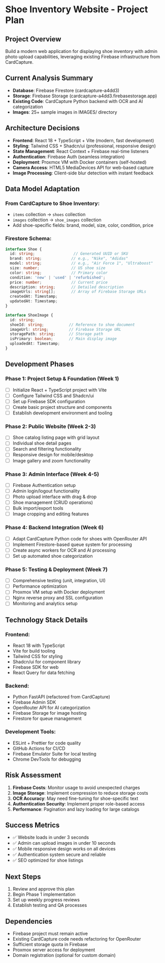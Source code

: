 # Shoe Inventory Website - Project Plan

## Project Overview
Build a modern web application for displaying shoe inventory with admin photo upload capabilities, leveraging existing Firebase infrastructure from CardCapture.

## Current Analysis Summary
- **Database**: Firebase Firestore (cardcapture-a4dd3)
- **Storage**: Firebase Storage (cardcapture-a4dd3.firebasestorage.app)
- **Existing Code**: CardCapture Python backend with OCR and AI categorization
- **Images**: 25+ sample images in IMAGES/ directory

## Architecture Decisions
- **Frontend**: React 18 + TypeScript + Vite (modern, fast development)
- **Styling**: Tailwind CSS + Shadcn/ui (professional, responsive design)
- **State Management**: React Context + Firebase real-time listeners
- **Authentication**: Firebase Auth (seamless integration)
- **Deployment**: Proxmox VM with Docker containers (self-hosted)
- **Camera Access**: HTML5 MediaDevices API for web-based capture
- **Image Processing**: Client-side blur detection with instant feedback

## Data Model Adaptation
### From CardCapture to Shoe Inventory:
- `items` collection → `shoes` collection
- `images` collection → `shoe_images` collection
- Add shoe-specific fields: brand, model, size, color, condition, price

### Firestore Schema:
```typescript
interface Shoe {
  id: string;                 // Generated UUID or SKU
  brand: string;             // e.g., "Nike", "Adidas"
  model: string;             // e.g., "Air Force 1", "Ultraboost"
  size: number;              // US shoe size
  color: string;             // Primary color
  condition: 'new' | 'used' | 'refurbished';
  price: number;             // Current price
  description: string;       // Detailed description
  imageUrls: string[];       // Array of Firebase Storage URLs
  createdAt: Timestamp;
  updatedAt: Timestamp;
}

interface ShoeImage {
  id: string;
  shoeId: string;           // Reference to shoe document
  imageUrl: string;         // Firebase Storage URL
  storagePath: string;      // Storage path
  isPrimary: boolean;       // Main display image
  uploadedAt: Timestamp;
}
```

## Development Phases

### Phase 1: Project Setup & Foundation (Week 1)
- [ ] Initialize React + TypeScript project with Vite
- [ ] Configure Tailwind CSS and Shadcn/ui
- [ ] Set up Firebase SDK configuration
- [ ] Create basic project structure and components
- [ ] Establish development environment and tooling

### Phase 2: Public Website (Week 2-3)
- [ ] Shoe catalog listing page with grid layout
- [ ] Individual shoe detail pages
- [ ] Search and filtering functionality
- [ ] Responsive design for mobile/desktop
- [ ] Image gallery and zoom functionality

### Phase 3: Admin Interface (Week 4-5)
- [ ] Firebase Authentication setup
- [ ] Admin login/logout functionality
- [ ] Photo upload interface with drag & drop
- [ ] Shoe management (CRUD operations)
- [ ] Bulk import/export tools
- [ ] Image cropping and editing features

### Phase 4: Backend Integration (Week 6)
- [ ] Adapt CardCapture Python code for shoes with OpenRouter API
- [ ] Implement Firestore-based queue system for processing
- [ ] Create async workers for OCR and AI processing
- [ ] Set up automated shoe categorization

### Phase 5: Testing & Deployment (Week 7)
- [ ] Comprehensive testing (unit, integration, UI)
- [ ] Performance optimization
- [ ] Proxmox VM setup with Docker deployment
- [ ] Nginx reverse proxy and SSL configuration
- [ ] Monitoring and analytics setup

## Technology Stack Details
### Frontend:
- React 18 with TypeScript
- Vite for build tooling
- Tailwind CSS for styling
- Shadcn/ui for component library
- Firebase SDK for web
- React Query for data fetching

### Backend:
- Python FastAPI (refactored from CardCapture)
- Firebase Admin SDK
- OpenRouter API for AI categorization
- Firebase Storage for image hosting
- Firestore for queue management

### Development Tools:
- ESLint + Prettier for code quality
- GitHub Actions for CI/CD
- Firebase Emulator Suite for local testing
- Chrome DevTools for debugging

## Risk Assessment
1. **Firebase Costs**: Monitor usage to avoid unexpected charges
2. **Image Storage**: Implement compression to reduce storage costs
3. **OCR Accuracy**: May need fine-tuning for shoe-specific text
4. **Authentication Security**: Implement proper role-based access
5. **Performance**: Pagination and lazy loading for large catalogs

## Success Metrics
- ✅ Website loads in under 3 seconds
- ✅ Admin can upload images in under 10 seconds
- ✅ Mobile responsive design works on all devices
- ✅ Authentication system secure and reliable
- ✅ SEO optimized for shoe listings

## Next Steps
1. Review and approve this plan
2. Begin Phase 1 implementation
3. Set up weekly progress reviews
4. Establish testing and QA processes

## Dependencies
- Firebase project must remain active
- Existing CardCapture code needs refactoring for OpenRouter
- Sufficient storage quota in Firebase
- Proxmox server access for deployment
- Domain registration (optional for custom domain)